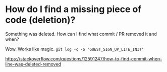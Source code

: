 # How do I find a missing piece of code (deletion)? 

Something was deleted. How can I find what commit / PR removed it and when?


Wow. Works like magic.
`git log -c -S 'GUEST_SIGN_UP_LITE_INIT'`


https://stackoverflow.com/questions/12591247/how-to-find-commit-when-line-was-deleted-removed
